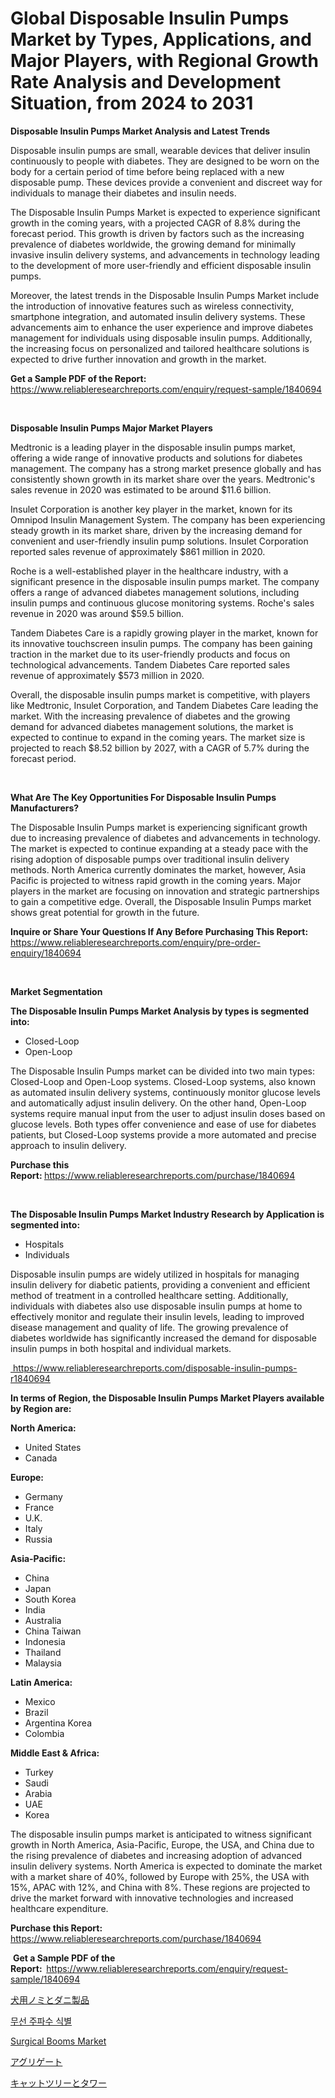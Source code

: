 <p><h1>Global Disposable Insulin Pumps Market by Types, Applications, and Major Players, with Regional Growth Rate Analysis and Development Situation, from 2024 to 2031</h1></p><p><strong>Disposable Insulin Pumps Market Analysis and Latest Trends</strong></p>
<p><p>Disposable insulin pumps are small, wearable devices that deliver insulin continuously to people with diabetes. They are designed to be worn on the body for a certain period of time before being replaced with a new disposable pump. These devices provide a convenient and discreet way for individuals to manage their diabetes and insulin needs.</p><p>The Disposable Insulin Pumps Market is expected to experience significant growth in the coming years, with a projected CAGR of 8.8% during the forecast period. This growth is driven by factors such as the increasing prevalence of diabetes worldwide, the growing demand for minimally invasive insulin delivery systems, and advancements in technology leading to the development of more user-friendly and efficient disposable insulin pumps.</p><p>Moreover, the latest trends in the Disposable Insulin Pumps Market include the introduction of innovative features such as wireless connectivity, smartphone integration, and automated insulin delivery systems. These advancements aim to enhance the user experience and improve diabetes management for individuals using disposable insulin pumps. Additionally, the increasing focus on personalized and tailored healthcare solutions is expected to drive further innovation and growth in the market.</p></p>
<p><strong>Get a Sample PDF of the Report:&nbsp;</strong> <a href="https://www.reliableresearchreports.com/enquiry/request-sample/1840694">https://www.reliableresearchreports.com/enquiry/request-sample/1840694</a></p>
<p>&nbsp;</p>
<p><strong>Disposable Insulin Pumps Major Market Players</strong></p>
<p><p>Medtronic is a leading player in the disposable insulin pumps market, offering a wide range of innovative products and solutions for diabetes management. The company has a strong market presence globally and has consistently shown growth in its market share over the years. Medtronic's sales revenue in 2020 was estimated to be around $11.6 billion.</p><p>Insulet Corporation is another key player in the market, known for its Omnipod Insulin Management System. The company has been experiencing steady growth in its market share, driven by the increasing demand for convenient and user-friendly insulin pump solutions. Insulet Corporation reported sales revenue of approximately $861 million in 2020.</p><p>Roche is a well-established player in the healthcare industry, with a significant presence in the disposable insulin pumps market. The company offers a range of advanced diabetes management solutions, including insulin pumps and continuous glucose monitoring systems. Roche's sales revenue in 2020 was around $59.5 billion.</p><p>Tandem Diabetes Care is a rapidly growing player in the market, known for its innovative touchscreen insulin pumps. The company has been gaining traction in the market due to its user-friendly products and focus on technological advancements. Tandem Diabetes Care reported sales revenue of approximately $573 million in 2020.</p><p>Overall, the disposable insulin pumps market is competitive, with players like Medtronic, Insulet Corporation, and Tandem Diabetes Care leading the market. With the increasing prevalence of diabetes and the growing demand for advanced diabetes management solutions, the market is expected to continue to expand in the coming years. The market size is projected to reach $8.52 billion by 2027, with a CAGR of 5.7% during the forecast period.</p></p>
<p>&nbsp;</p>
<p><strong>What Are The Key Opportunities For Disposable Insulin Pumps Manufacturers?</strong></p>
<p><p>The Disposable Insulin Pumps market is experiencing significant growth due to increasing prevalence of diabetes and advancements in technology. The market is expected to continue expanding at a steady pace with the rising adoption of disposable pumps over traditional insulin delivery methods. North America currently dominates the market, however, Asia Pacific is projected to witness rapid growth in the coming years. Major players in the market are focusing on innovation and strategic partnerships to gain a competitive edge. Overall, the Disposable Insulin Pumps market shows great potential for growth in the future.</p></p>
<p><strong>Inquire or Share Your Questions If Any Before Purchasing This Report:</strong> <a href="https://www.reliableresearchreports.com/enquiry/pre-order-enquiry/1840694">https://www.reliableresearchreports.com/enquiry/pre-order-enquiry/1840694</a></p>
<p>&nbsp;</p>
<p><strong>Market Segmentation</strong></p>
<p><strong>The Disposable Insulin Pumps Market Analysis by types is segmented into:</strong></p>
<p><ul><li>Closed-Loop</li><li>Open-Loop</li></ul></p>
<p><p>The Disposable Insulin Pumps market can be divided into two main types: Closed-Loop and Open-Loop systems. Closed-Loop systems, also known as automated insulin delivery systems, continuously monitor glucose levels and automatically adjust insulin delivery. On the other hand, Open-Loop systems require manual input from the user to adjust insulin doses based on glucose levels. Both types offer convenience and ease of use for diabetes patients, but Closed-Loop systems provide a more automated and precise approach to insulin delivery.</p></p>
<p><strong>Purchase this Report:&nbsp;</strong><a href="https://www.reliableresearchreports.com/purchase/1840694">https://www.reliableresearchreports.com/purchase/1840694</a></p>
<p>&nbsp;</p>
<p><strong>The Disposable Insulin Pumps Market Industry Research by Application is segmented into:</strong></p>
<p><ul><li>Hospitals</li><li>Individuals</li></ul></p>
<p><p>Disposable insulin pumps are widely utilized in hospitals for managing insulin delivery for diabetic patients, providing a convenient and efficient method of treatment in a controlled healthcare setting. Additionally, individuals with diabetes also use disposable insulin pumps at home to effectively monitor and regulate their insulin levels, leading to improved disease management and quality of life. The growing prevalence of diabetes worldwide has significantly increased the demand for disposable insulin pumps in both hospital and individual markets.</p></p>
<p><a href="https://www.reliableresearchreports.com/disposable-insulin-pumps-r1840694">&nbsp;https://www.reliableresearchreports.com/disposable-insulin-pumps-r1840694</a></p>
<p><strong>In terms of Region, the Disposable Insulin Pumps Market Players available by Region are:</strong></p>
<p>
    <p> <strong> North America: </strong>
        <ul>
            <li>United States</li>
            <li>Canada</li>
        </ul>
        </p> 
    <p> <strong> Europe: </strong>
        <ul>
            <li>Germany</li>
            <li>France</li>
            <li>U.K.</li>
            <li>Italy</li>
            <li>Russia</li>
        </ul>
        </p> 
    <p> <strong> Asia-Pacific: </strong>
        <ul>
            <li>China</li>
            <li>Japan</li>
            <li>South Korea</li>
            <li>India</li>
            <li>Australia</li>
            <li>China Taiwan</li>
            <li>Indonesia</li>
            <li>Thailand</li>
            <li>Malaysia</li>
        </ul>
        </p> 
    <p> <strong> Latin America: </strong>
        <ul>
            <li>Mexico</li>
            <li>Brazil</li>
            <li>Argentina Korea</li>
            <li>Colombia</li>
        </ul>
        </p> 
    <p> <strong> Middle East & Africa: </strong>
        <ul>
            <li>Turkey</li>
            <li>Saudi</li>
            <li>Arabia</li>
            <li>UAE</li>
            <li>Korea</li>
        </ul>
    </p>
    </p>
<p><p>The disposable insulin pumps market is anticipated to witness significant growth in North America, Asia-Pacific, Europe, the USA, and China due to the rising prevalence of diabetes and increasing adoption of advanced insulin delivery systems. North America is expected to dominate the market with a market share of 40%, followed by Europe with 25%, the USA with 15%, APAC with 12%, and China with 8%. These regions are projected to drive the market forward with innovative technologies and increased healthcare expenditure.</p></p>
<p><strong>Purchase this Report: </strong><a href="https://www.reliableresearchreports.com/purchase/1840694">https://www.reliableresearchreports.com/purchase/1840694</a></p>
<p>&nbsp;<strong>Get a Sample PDF of the Report:&nbsp;&nbsp;</strong><a href="https://www.reliableresearchreports.com/enquiry/request-sample/1840694">https://www.reliableresearchreports.com/enquiry/request-sample/1840694</a></p>
<p><strong></strong></p>
<p><p><a href="https://github.com/kegley4963/Market-Research-Report-List-1/blob/main/701217449664.md">犬用ノミとダニ製品</a></p><p><a href="https://medium.com/@gummibear5656757/%EB%9D%BC%EB%94%94%EC%98%A4-%EC%A3%BC%ED%8C%8C%EC%88%98-%EC%8B%9D%EB%B3%84-%EC%8B%9C%EC%9E%A5-%EC%84%B1%EA%B3%B5%EC%A0%81%EC%9D%B8-%EB%B9%84%EC%A6%88%EB%8B%88%EC%8A%A4-%EC%A0%84%EB%9E%B5%EC%9D%98-%EC%97%B4%EC%87%A0-2031%EB%85%84%EA%B9%8C%EC%A7%80%EC%9D%98-%EC%98%88%EC%B8%A1-c102f4d3a103">무선 주파수 식별</a></p><p><a href="https://github.com/RyleeBauch2023/Market-Research-Report-List-1/blob/main/surgical-booms-market.md">Surgical Booms Market</a></p><p><a href="https://medium.com/@josephee58/%E5%B8%82%E5%A0%B4%E3%81%AEcagr-%E5%B8%82%E5%A0%B4%E3%83%88%E3%83%AC%E3%83%B3%E3%83%89-%E6%88%90%E9%95%B7%E6%88%A6%E7%95%A5%E3%81%AB%E9%96%A2%E3%81%99%E3%82%8B%E6%B4%9E%E5%AF%9F-%E3%82%A2%E3%82%B0%E3%83%AA%E3%82%B2%E3%83%BC%E3%83%88%E5%B8%82%E5%A0%B4-53dae98d9b87">アグリゲート</a></p><p><a href="https://github.com/FrancoWeber2023/Market-Research-Report-List-1/blob/main/462444849665.md">キャットツリーとタワー</a></p></p>